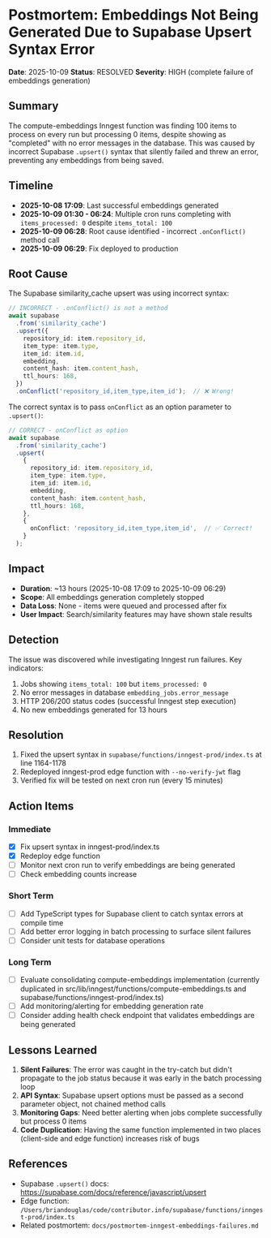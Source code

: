 # Postmortem: Embeddings Not Being Generated Due to Supabase Upsert Syntax Error

**Date**: 2025-10-09
**Status**: RESOLVED
**Severity**: HIGH (complete failure of embeddings generation)

## Summary

The compute-embeddings Inngest function was finding 100 items to process on every run but processing 0 items, despite showing as "completed" with no error messages in the database. This was caused by incorrect Supabase `.upsert()` syntax that silently failed and threw an error, preventing any embeddings from being saved.

## Timeline

- **2025-10-08 17:09**: Last successful embeddings generated
- **2025-10-09 01:30 - 06:24**: Multiple cron runs completing with `items_processed: 0` despite `items_total: 100`
- **2025-10-09 06:28**: Root cause identified - incorrect `.onConflict()` method call
- **2025-10-09 06:29**: Fix deployed to production

## Root Cause

The Supabase similarity_cache upsert was using incorrect syntax:

```typescript
// INCORRECT - .onConflict() is not a method
await supabase
  .from('similarity_cache')
  .upsert({
    repository_id: item.repository_id,
    item_type: item.type,
    item_id: item.id,
    embedding,
    content_hash: item.content_hash,
    ttl_hours: 168,
  })
  .onConflict('repository_id,item_type,item_id');  // ❌ Wrong!
```

The correct syntax is to pass `onConflict` as an option parameter to `.upsert()`:

```typescript
// CORRECT - onConflict as option
await supabase
  .from('similarity_cache')
  .upsert(
    {
      repository_id: item.repository_id,
      item_type: item.type,
      item_id: item.id,
      embedding,
      content_hash: item.content_hash,
      ttl_hours: 168,
    },
    {
      onConflict: 'repository_id,item_type,item_id',  // ✅ Correct!
    }
  );
```

## Impact

- **Duration**: ~13 hours (2025-10-08 17:09 to 2025-10-09 06:29)
- **Scope**: All embeddings generation completely stopped
- **Data Loss**: None - items were queued and processed after fix
- **User Impact**: Search/similarity features may have shown stale results

## Detection

The issue was discovered while investigating Inngest run failures. Key indicators:
1. Jobs showing `items_total: 100` but `items_processed: 0`
2. No error messages in database `embedding_jobs.error_message`
3. HTTP 206/200 status codes (successful Inngest step execution)
4. No new embeddings generated for 13 hours

## Resolution

1. Fixed the upsert syntax in `supabase/functions/inngest-prod/index.ts` at line 1164-1178
2. Redeployed inngest-prod edge function with `--no-verify-jwt` flag
3. Verified fix will be tested on next cron run (every 15 minutes)

## Action Items

### Immediate
- [x] Fix upsert syntax in inngest-prod/index.ts
- [x] Redeploy edge function
- [ ] Monitor next cron run to verify embeddings are being generated
- [ ] Check embedding counts increase

### Short Term
- [ ] Add TypeScript types for Supabase client to catch syntax errors at compile time
- [ ] Add better error logging in batch processing to surface silent failures
- [ ] Consider unit tests for database operations

### Long Term
- [ ] Evaluate consolidating compute-embeddings implementation (currently duplicated in src/lib/inngest/functions/compute-embeddings.ts and supabase/functions/inngest-prod/index.ts)
- [ ] Add monitoring/alerting for embedding generation rate
- [ ] Consider adding health check endpoint that validates embeddings are being generated

## Lessons Learned

1. **Silent Failures**: The error was caught in the try-catch but didn't propagate to the job status because it was early in the batch processing loop
2. **API Syntax**: Supabase upsert options must be passed as a second parameter object, not chained method calls
3. **Monitoring Gaps**: Need better alerting when jobs complete successfully but process 0 items
4. **Code Duplication**: Having the same function implemented in two places (client-side and edge function) increases risk of bugs

## References

- Supabase `.upsert()` docs: https://supabase.com/docs/reference/javascript/upsert
- Edge function: `/Users/briandouglas/code/contributor.info/supabase/functions/inngest-prod/index.ts`
- Related postmortem: `docs/postmortem-inngest-embeddings-failures.md`

